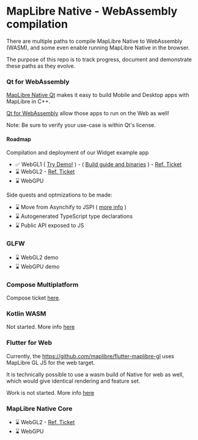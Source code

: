 # MapLibre Native - WebAssembly compilation

There are multiple paths to compile MapLibre Native to WebAssembly (WASM), and some even enable running MapLibre Native in the browser.

The purpose of this repo is to track progress, document and demonstrate these paths as they evolve.

### Qt for WebAssembly

[MapLibre Native Qt](https://github.com/maplibre/maplibre-native-qt) makes it easy to build Mobile and Desktop apps with MapLibre in C++.

[Qt for WebAssembly](https://doc.qt.io/qt-6/wasm.html) allow those apps to run on the Web as well!

Note: Be sure to verify your use-case is within Qt's license.

#### Roadmap
Compilation and deployment of our Widget example app
- ✅ WebGL1 ( [Try Demo!](https://maplibre-native-wasm-dist.pages.dev/qt-opengl2/) ) - ( [Build guide and binaries](https://github.com/birkskyum/maplibre-native-wasm-dist/tree/main/qt-opengl2) ) - [Ref. Ticket](https://github.com/maplibre/maplibre-native-qt/issues/49)
- ⌛ WebGL2 - [Ref. Ticket
](https://github.com/maplibre/maplibre-native-qt/issues/147)
- ⌛ WebGPU

Side quests and optmizations to be made:
- ⌛ Move from Asynchify to JSPI ( [more info](https://v8.dev/blog/jspi) )
- ⌛ Autogenerated TypeScript type declarations
- ⌛ Public API exposed to JS

### GLFW
- ⌛ WebGL2 demo
- ⌛ WebGPU demo

### Compose Multiplatform

Compose ticket [here](https://github.com/maplibre/maplibre-native/issues/2638).

### Kotlin WASM

Not started. More info [here](https://kotlinlang.org/docs/wasm-overview.html)

### Flutter for Web

Currently, the https://github.com/maplibre/flutter-maplibre-gl uses MapLibre GL JS for the web target.

It is technically possible to use a wasm build of Native for web as well, which would give identical rendering and feature set.

Work is not started. More info [here](https://flutter.dev/multi-platform/web)

### MapLibre Native Core

- ⌛ WebGL2 - [Ref. Ticket](https://github.com/maplibre/maplibre-native/issues/2554)
- ⌛ WebGPU
